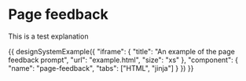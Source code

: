 # Page feedback

This is a test explanation

{{ designSystemExample({
    "iframe": {
      "title": "An example of the page feedback prompt",
      "url": "example.html",
      "size": "xs"
    },
    "component": {
        "name": "page-feedback",
        "tabs": ["HTML", "jinja"]
    }
}) }}
